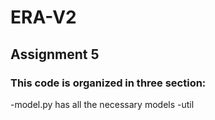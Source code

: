 # ERA-V2

## Assignment 5

### This code is organized in three section: 
-model.py has all the necessary models 
-util
